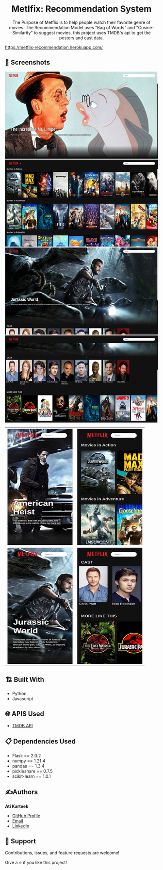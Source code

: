 <h1 align="center">Metlfix: Recommendation System</h1>
<p align="center">The Purpose of Metflix is to help people watch their favorite genre of movies. The Recommendation Model uses "Bag of Words" and "Cosine-Similarity" to suggest movies, this project uses TMDB's api to get the posters and cast data.</p>

https://metflix-recommendation.herokuapp.com/

## 📱 Screenshots

<img src = "/screenshots/homepage_1.png" alt = "Index" width = "512" height = "287">
<img src = "/screenshots/homepage_2.png" alt = "Index" width = "512" height = "287">
<img src = "/screenshots/movie_1.png" alt = "Index" width = "512" height = "287">
<img src = "/screenshots/movie_2.png" alt = "Index" width = "512" height = "287">
<br>
<table>
  <tr>
    <td><img src = "/screenshots/mobile_home_1.png" alt = "Index" width = "216" height = "384"></td>
    <td><img src = "/screenshots/mobile_home_2.png" alt = "Index" width = "216" height = "384"></td>
    </tr>
    <tr>
    <td><img src = "/screenshots/mobile_movie_1.png" alt = "Index" width = "216" height = "384"></td>
    <td><img src = "/screenshots/mobile_movie_2.png" alt = "Index" width = "216" height = "384"></td>
    </tr>
</table> 

## 🏗️ Built With

- Python
- Javascript

## 🌐 APIS Used
- [TMDB API](https://developers.themoviedb.org/3)

## 📋 Dependencies Used
- Flask == 2.0.2
- numpy == 1.21.4
- pandas == 1.3.4
- pickleshare == 0.7.5
- scikit-learn == 1.0.1

## ✍️Authors

**Ati Karteek**

- [GitHub Profile](https://github.com/karteekati)
- [Email](mailto:karteekati@gmail.com?subject=Hi "Hi!" )
- [LinkedIn](https://www.linkedin.com/in/karteekati/)

## 🤝 Support

Contributions, issues, and feature requests are welcome!

Give a ⭐️ if you like this project!
